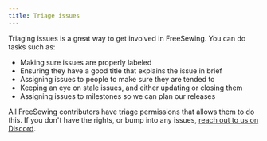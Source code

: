 ```yaml
---
title: Triage issues
---
```


Triaging issues is a great way to get involved in FreeSewing. You can do tasks such as:

- Making sure issues are properly labeled
- Ensuring they have a good title that explains the issue in brief
- Assigning issues to people to make sure they are tended to
- Keeping an eye on stale issues, and either updating or closing them
- Assigning issues to milestones so we can plan our releases

All FreeSewing contributors have triage permissions that allows them to do this.
If you don't have the rights, or bump into any issues, [reach out to us on Discord](https://discord.freesewing.org).
